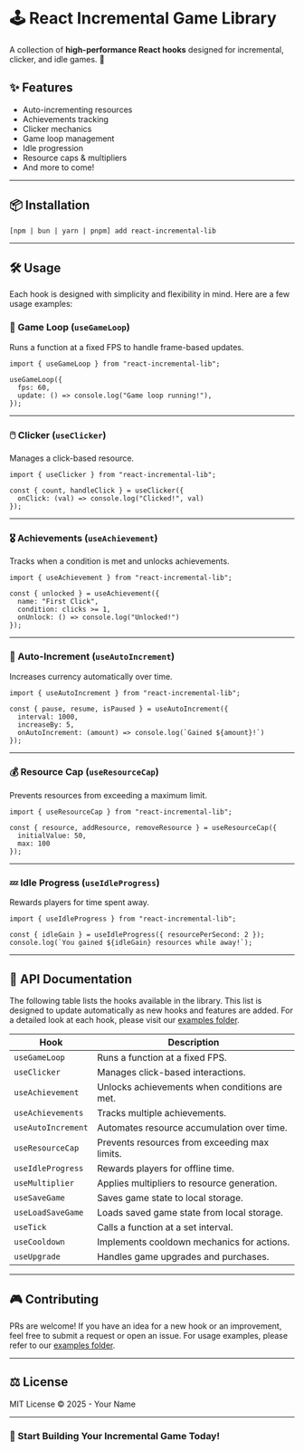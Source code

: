 # 🕹️ React Incremental Game Library

A collection of **high-performance React hooks** designed for incremental, clicker, and idle games. 🚀

## ✨ Features

- Auto-incrementing resources
- Achievements tracking
- Clicker mechanics
- Game loop management
- Idle progression
- Resource caps & multipliers
- And more to come!

---

## 📦 Installation

```
[npm | bun | yarn | pnpm] add react-incremental-lib
```

---

## 🛠️ Usage

Each hook is designed with simplicity and flexibility in mind. Here are a few usage examples:

### 🔄 Game Loop (`useGameLoop`)

Runs a function at a fixed FPS to handle frame-based updates.

```
import { useGameLoop } from "react-incremental-lib";

useGameLoop({
  fps: 60,
  update: () => console.log("Game loop running!"),
});
```

---

### 🖱️ Clicker (`useClicker`)

Manages a click-based resource.

```
import { useClicker } from "react-incremental-lib";

const { count, handleClick } = useClicker({
  onClick: (val) => console.log("Clicked!", val)
});
```

---

### 🎖️ Achievements (`useAchievement`)

Tracks when a condition is met and unlocks achievements.

```
import { useAchievement } from "react-incremental-lib";

const { unlocked } = useAchievement({
  name: "First Click",
  condition: clicks >= 1,
  onUnlock: () => console.log("Unlocked!")
});
```

---

### 🔼 Auto-Increment (`useAutoIncrement`)

Increases currency automatically over time.

```
import { useAutoIncrement } from "react-incremental-lib";

const { pause, resume, isPaused } = useAutoIncrement({
  interval: 1000,
  increaseBy: 5,
  onAutoIncrement: (amount) => console.log(`Gained ${amount}!`)
});
```

---

### 💰 Resource Cap (`useResourceCap`)

Prevents resources from exceeding a maximum limit.

```
import { useResourceCap } from "react-incremental-lib";

const { resource, addResource, removeResource } = useResourceCap({
  initialValue: 50,
  max: 100
});
```

---

### 💤 Idle Progress (`useIdleProgress`)

Rewards players for time spent away.

```
import { useIdleProgress } from "react-incremental-lib";

const { idleGain } = useIdleProgress({ resourcePerSecond: 2 });
console.log(`You gained ${idleGain} resources while away!`);
```

---

## 📄 API Documentation

The following table lists the hooks available in the library. This list is designed to update automatically as new hooks and features are added. For a detailed look at each hook, please visit our [examples folder](./examples).

| Hook               | Description                                   |
| ------------------ | --------------------------------------------- |
| `useGameLoop`      | Runs a function at a fixed FPS.               |
| `useClicker`       | Manages click-based interactions.             |
| `useAchievement`   | Unlocks achievements when conditions are met. |
| `useAchievements`  | Tracks multiple achievements.                 |
| `useAutoIncrement` | Automates resource accumulation over time.    |
| `useResourceCap`   | Prevents resources from exceeding max limits. |
| `useIdleProgress`  | Rewards players for offline time.             |
| `useMultiplier`    | Applies multipliers to resource generation.   |
| `useSaveGame`      | Saves game state to local storage.            |
| `useLoadSaveGame`  | Loads saved game state from local storage.    |
| `useTick`          | Calls a function at a set interval.           |
| `useCooldown`      | Implements cooldown mechanics for actions.    |
| `useUpgrade`       | Handles game upgrades and purchases.          |

---

## 🎮 Contributing

PRs are welcome! If you have an idea for a new hook or an improvement, feel free to submit a request or open an issue. For usage examples, please refer to our [examples folder](./examples).

---

## ⚖️ License

MIT License © 2025 - Your Name

---

### 🚀 Start Building Your Incremental Game Today!
